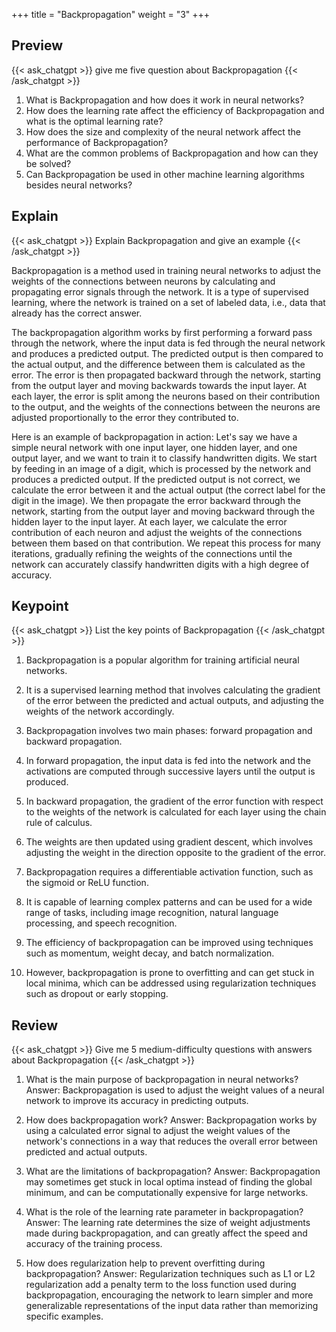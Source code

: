 +++
title = "Backpropagation"
weight = "3"
+++
## Preview
{{< ask_chatgpt >}}
give me five question about Backpropagation
{{< /ask_chatgpt >}}

1. What is Backpropagation and how does it work in neural networks?
2. How does the learning rate affect the efficiency of Backpropagation and what is the optimal learning rate?
3. How does the size and complexity of the neural network affect the performance of Backpropagation?
4. What are the common problems of Backpropagation and how can they be solved?
5. Can Backpropagation be used in other machine learning algorithms besides neural networks?   

## Explain
{{< ask_chatgpt >}}
Explain Backpropagation and give an example
{{< /ask_chatgpt >}}

Backpropagation is a method used in training neural networks to adjust the weights of the connections between neurons by calculating and propagating error signals through the network. It is a type of supervised learning, where the network is trained on a set of labeled data, i.e., data that already has the correct answer.

The backpropagation algorithm works by first performing a forward pass through the network, where the input data is fed through the neural network and produces a predicted output. The predicted output is then compared to the actual output, and the difference between them is calculated as the error. The error is then propagated backward through the network, starting from the output layer and moving backwards towards the input layer. At each layer, the error is split among the neurons based on their contribution to the output, and the weights of the connections between the neurons are adjusted proportionally to the error they contributed to.

Here is an example of backpropagation in action: Let's say we have a simple neural network with one input layer, one hidden layer, and one output layer, and we want to train it to classify handwritten digits. We start by feeding in an image of a digit, which is processed by the network and produces a predicted output. If the predicted output is not correct, we calculate the error between it and the actual output (the correct label for the digit in the image). We then propagate the error backward through the network, starting from the output layer and moving backward through the hidden layer to the input layer. At each layer, we calculate the error contribution of each neuron and adjust the weights of the connections between them based on that contribution. We repeat this process for many iterations, gradually refining the weights of the connections until the network can accurately classify handwritten digits with a high degree of accuracy.   

## Keypoint
{{< ask_chatgpt >}}
List the key points of Backpropagation
{{< /ask_chatgpt >}}

1. Backpropagation is a popular algorithm for training artificial neural networks.

2. It is a supervised learning method that involves calculating the gradient of the error between the predicted and actual outputs, and adjusting the weights of the network accordingly.

3. Backpropagation involves two main phases: forward propagation and backward propagation.

4. In forward propagation, the input data is fed into the network and the activations are computed through successive layers until the output is produced.

5. In backward propagation, the gradient of the error function with respect to the weights of the network is calculated for each layer using the chain rule of calculus.

6. The weights are then updated using gradient descent, which involves adjusting the weight in the direction opposite to the gradient of the error.

7. Backpropagation requires a differentiable activation function, such as the sigmoid or ReLU function.

8. It is capable of learning complex patterns and can be used for a wide range of tasks, including image recognition, natural language processing, and speech recognition.

9. The efficiency of backpropagation can be improved using techniques such as momentum, weight decay, and batch normalization.

10. However, backpropagation is prone to overfitting and can get stuck in local minima, which can be addressed using regularization techniques such as dropout or early stopping.   

## Review
{{< ask_chatgpt >}}
Give me 5 medium-difficulty questions with answers about Backpropagation
{{< /ask_chatgpt >}}

1. What is the main purpose of backpropagation in neural networks? 
Answer: Backpropagation is used to adjust the weight values of a neural network to improve its accuracy in predicting outputs.

2. How does backpropagation work? 
Answer: Backpropagation works by using a calculated error signal to adjust the weight values of the network's connections in a way that reduces the overall error between predicted and actual outputs.

3. What are the limitations of backpropagation? 
Answer: Backpropagation may sometimes get stuck in local optima instead of finding the global minimum, and can be computationally expensive for large networks.

4. What is the role of the learning rate parameter in backpropagation? 
Answer: The learning rate determines the size of weight adjustments made during backpropagation, and can greatly affect the speed and accuracy of the training process.

5. How does regularization help to prevent overfitting during backpropagation? 
Answer: Regularization techniques such as L1 or L2 regularization add a penalty term to the loss function used during backpropagation, encouraging the network to learn simpler and more generalizable representations of the input data rather than memorizing specific examples.   


